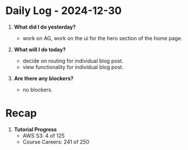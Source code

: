# Daily Log - 2024-12-30

1. **What did I do yesterday?**

   - work on AG, work on the ui for the hero section of the home page.

2. **What will I do today?**

   - decide on routing for individual blog post.
   - view functionality for individual blog post.

3. **Are there any blockers?**

   - no blockers.

# Recap
1. **Tutorial Progress**
   - AWS S3: 4 of 125 
   - Course Careers: 241 of 250